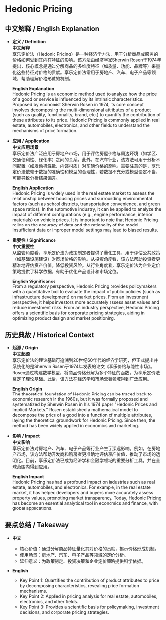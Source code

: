 # Hedonic Pricing

## 中文解释 / English Explanation

* **定义 / Definition**  
  **中文解释**  
  享乐定价法（Hedonic Pricing）是一种经济学方法，用于分析商品或服务的价格如何受到其内在特征的影响。该方法由经济学家Sherwin Rosen于1974年提出，核心概念是通过分解商品的多维度特征（如质量、功能、品牌等）来量化这些特征对价格的贡献。享乐定价法常用于房地产、汽车、电子产品等领域，帮助理解价格形成的机制。  

  **English Explanation**  
  Hedonic Pricing is an economic method used to analyze how the price of a good or service is influenced by its intrinsic characteristics. Proposed by economist Sherwin Rosen in 1974, its core concept involves decomposing the multi-dimensional attributes of a product (such as quality, functionality, brand, etc.) to quantify the contribution of these attributes to its price. Hedonic Pricing is commonly applied in real estate, automobiles, electronics, and other fields to understand the mechanisms of price formation.

* **应用 / Application**  
  **中文应用场景**  
  享乐定价法广泛应用于房地产市场，用于评估房屋价格与周边环境（如学区、交通便利性、绿化率）之间的关系。此外，在汽车行业，该方法可用于分析不同配置（如发动机性能、内饰材质）对车辆价格的影响。需要注意的是，享乐定价法依赖于数据的准确性和模型的合理性，若数据不充分或模型设定不当，可能导致分析结果偏差。  

  **English Application**  
  Hedonic Pricing is widely used in the real estate market to assess the relationship between housing prices and surrounding environmental factors (such as school districts, transportation convenience, and green space ratios). In the automotive industry, it can be applied to analyze the impact of different configurations (e.g., engine performance, interior materials) on vehicle prices. It is important to note that Hedonic Pricing relies on the accuracy of data and the rationality of the model. Insufficient data or improper model settings may lead to biased results.

* **重要性 / Significance**  
  **中文重要性**  
  从监管角度看，享乐定价法为政策制定者提供了量化工具，用于评估公共政策（如基础设施建设）对市场价格的影响。从投资角度看，该方法帮助投资者更精准地评估资产价值，降低投资风险。从行业角度看，享乐定价法为企业定价策略提供了科学依据，有助于优化产品设计和市场定位。  

  **English Significance**  
  From a regulatory perspective, Hedonic Pricing provides policymakers with a quantitative tool to evaluate the impact of public policies (such as infrastructure development) on market prices. From an investment perspective, it helps investors more accurately assess asset values and reduce investment risks. From an industry perspective, Hedonic Pricing offers a scientific basis for corporate pricing strategies, aiding in optimizing product design and market positioning.

## 历史典故 / Historical Context

* **起源 / Origin**  
  **中文起源**  
  享乐定价法的理论基础可追溯到20世纪60年代的经济学研究，但正式提出并系统化的是Sherwin Rosen于1974年发表的论文《享乐价格与隐性市场》。Rosen通过构建数学模型，将商品价格分解为多个特征的函数，为享乐定价法奠定了理论基础。此后，该方法在经济学和市场营销领域得到广泛应用。  

  **English Origin**  
  The theoretical foundation of Hedonic Pricing can be traced back to economic research in the 1960s, but it was formally proposed and systematized by Sherwin Rosen in his 1974 paper "Hedonic Prices and Implicit Markets." Rosen established a mathematical model to decompose the price of a good into a function of multiple attributes, laying the theoretical groundwork for Hedonic Pricing. Since then, the method has been widely applied in economics and marketing.

* **影响 / Impact**  
  **中文影响**  
  享乐定价法对房地产、汽车、电子产品等行业产生了深远影响。例如，在房地产市场，该方法帮助开发商和购房者更准确地评估房产价值，推动了市场的透明化。目前，享乐定价法已成为经济学和金融学领域的重要分析工具，并在全球范围内得到应用。  

  **English Impact**  
  Hedonic Pricing has had a profound impact on industries such as real estate, automobiles, and electronics. For example, in the real estate market, it has helped developers and buyers more accurately assess property values, promoting market transparency. Today, Hedonic Pricing has become an essential analytical tool in economics and finance, with global applications.

## 要点总结 / Takeaway

* **中文**  
  - 核心价值：通过分解商品特征量化其对价格的贡献，揭示价格形成机制。  
  - 使用场景：房地产、汽车、电子产品等领域的定价分析。  
  - 延伸意义：为政策制定、投资决策和企业定价策略提供科学依据。  

* **English**  
  - Key Point 1: Quantifies the contribution of product attributes to price by decomposing characteristics, revealing price formation mechanisms.  
  - Key Point 2: Applied in pricing analysis for real estate, automobiles, electronics, and other fields.  
  - Key Point 3: Provides a scientific basis for policymaking, investment decisions, and corporate pricing strategies.